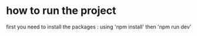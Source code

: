 # how to run the project

first you need to install the packages : using 'npm install'
then 'npm run dev'
